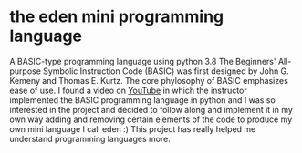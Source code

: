# the eden mini programming language
A BASIC-type programming language using python 3.8
The Beginners' All-purpose Symbolic Instruction Code (BASIC) was first designed by John G. Kemeny and Thomas E. Kurtz.
The core phylosophy of BASIC emphasizes ease of use. I found a video on [YouTube](https://youtu.be/Eythq9848Fg?list=PLZQftyCk7_SdoVexSmwy_tBgs7P0b97y)
in which the instructor implemented the BASIC programming language in python and I was so interested in the project and decided to follow along and 
implement it in my own way adding and removing certain elements of the code to produce my own mini language I call eden :)
This project has really helped me understand programming languages more.
